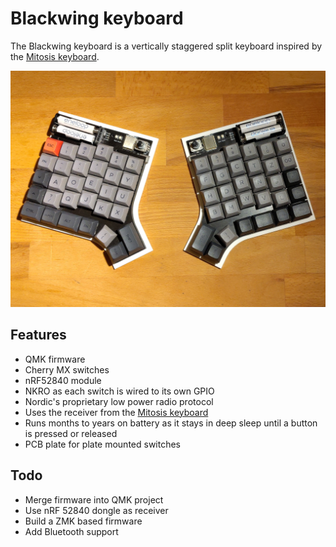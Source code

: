 # Blackwing keyboard

The Blackwing keyboard is a vertically staggered split keyboard inspired by the [Mitosis keyboard](https://github.com/reversebias/mitosis).

![Don't mind the keycap labels](blackwing.jpg)

## Features

- QMK firmware
- Cherry MX switches
- nRF52840 module
- NKRO as each switch is wired to its own GPIO
- Nordic's proprietary low power radio protocol
- Uses the receiver from the [Mitosis keyboard](https://github.com/reversebias/mitosis)
- Runs months to years on battery as it stays in deep sleep until a button is pressed or released
- PCB plate for plate mounted switches

## Todo

- Merge firmware into QMK project
- Use nRF 52840 dongle as receiver
- Build a ZMK based firmware
- Add Bluetooth support
